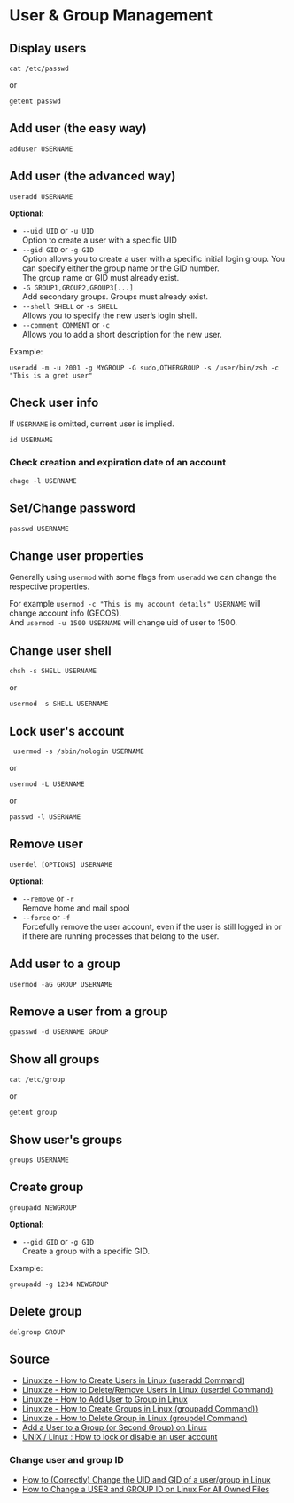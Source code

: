 # User & Group Management

## Display users

```shell
cat /etc/passwd
```

or

```shell
getent passwd
```

## Add user (the easy way)

```shell
adduser USERNAME
```

## Add user (the advanced way)

```shell
useradd USERNAME
```

**Optional:**
- `--uid UID` or `-u UID`  
  Option to create a user with a specific UID
- `--gid GID` or `-g GID`  
  Option allows you to create a user with a specific initial login group. You can specify either the group name or the GID number.   
  The group name or GID must already exist.
- `-G GROUP1,GROUP2,GROUP3[...]`  
  Add secondary groups. Groups must already exist.
- `--shell SHELL` or `-s SHELL`  
  Allows you to specify the new user’s login shell.
- `--comment COMMENT` or `-c`  
  Allows you to add a short description for the new user.

Example:
```shell
useradd -m -u 2001 -g MYGROUP -G sudo,OTHERGROUP -s /user/bin/zsh -c "This is a gret user"
```

## Check user info

If `USERNAME` is omitted, current user is implied.

```shell
id USERNAME
```

### Check creation and expiration date of an account

```shell
chage -l USERNAME
```

## Set/Change password

```shell
passwd USERNAME
```

## Change user properties

Generally using `usermod` with some flags from `useradd` we can change the respective properties.

For example `usermod -c "This is my account details" USERNAME` will change account info (GECOS).  
And `usermod -u 1500 USERNAME` will change uid of user to 1500.

## Change user shell

```shell
chsh -s SHELL USERNAME
```

or

```shell
usermod -s SHELL USERNAME
```

## Lock user's account

```shell
 usermod -s /sbin/nologin USERNAME
```

or

```shell
usermod -L USERNAME
```

or

```shell
passwd -l USERNAME
```

## Remove user

```shell
userdel [OPTIONS] USERNAME
```

**Optional:**
- `--remove` or `-r`  
  Remove home and mail spool
- `--force` or `-f`  
  Forcefully remove the user account, even if the user is still logged in or if there are running processes that belong to the user.

## Add user to a group

```shell
usermod -aG GROUP USERNAME
```

## Remove a user from a group

```shell
gpasswd -d USERNAME GROUP
```

## Show all groups

```shell
cat /etc/group
```

or

```shell
getent group
```

## Show user's groups

```shell
groups USERNAME
```

## Create group

```shell
groupadd NEWGROUP
```

**Optional:**
- `--gid GID` or `-g GID`  
  Create a group with a specific GID.

Example:

```shell
groupadd -g 1234 NEWGROUP
```

## Delete group

```shell
delgroup GROUP
```

## Source

- [Linuxize - How to Create Users in Linux (useradd Command)](https://linuxize.com/post/how-to-create-users-in-linux-using-the-useradd-command/)
- [Linuxize - How to Delete/Remove Users in Linux (userdel Command)](https://linuxize.com/post/how-to-delete-users-in-linux-using-the-userdel-command/)
- [Linuxize - How to Add User to Group in Linux](https://linuxize.com/post/how-to-add-user-to-group-in-linux/)
- [Linuxize - How to Create Groups in Linux (groupadd Command))](https://linuxize.com/post/how-to-create-groups-in-linux/)
- [Linuxize - How to Delete Group in Linux (groupdel Command)](https://linuxize.com/post/how-to-delete-group-in-linux/)
- [Add a User to a Group (or Second Group) on Linux](https://www.howtogeek.com/50787/add-a-user-to-a-group-or-second-group-on-linux/)
- [UNIX / Linux : How to lock or disable an user account](https://www.thegeekdiary.com/unix-linux-how-to-lock-or-disable-an-user-account/)

### Change user and group ID

- [How to (Correctly) Change the UID and GID of a user/group in Linux](https://www.thegeekdiary.com/how-to-correctly-change-the-uid-and-gid-of-a-user-group-in-linux/)
- [How to Change a USER and GROUP ID on Linux For All Owned Files](https://www.cyberciti.biz/faq/linux-change-user-group-uid-gid-for-all-owned-files/)
